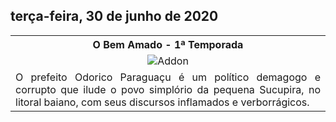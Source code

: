 ##  terça-feira, 30 de junho de 2020 
<table style="width:100%"><tr><th><center><b>O Bem Amado - 1ª Temporada</b></center></th></tr>
<tr><td><div align="center"><img src="https://dg31sz3gwrwan.cloudfront.net/fanart/273874/1237324-0-q80.jpg" alt=Addon Pikachu"></div></td></tr>
<tr><td align="justify">O prefeito Odorico Paraguaçu é um político demagogo e corrupto que ilude o povo simplório da pequena Sucupira, no litoral baiano, com seus discursos inflamados e verborrágicos.</td></tr></table>
